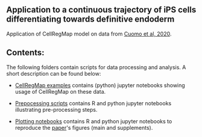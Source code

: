 ## Application to a continuous trajectory of iPS cells differentiating towards definitive endoderm

Application of CellRegMap model on data from [Cuomo et al, 2020](https://www.nature.com/articles/s41467-020-14457-z).

## Contents:

The following folders contain scripts for data processing and analysis.
A short description can be found below:

* [CellRegMap examples](../main/endodiff/usage/) contains (python) jupyter notebooks showing usage of CellRegMap on these data.

* [Prepocessing scripts](../main/preprocessing/) contains R and python jupyter notebooks illustrating pre-processing steps.

* [Plotting notebooks](../main/plotting/) contains R and python jupyter notebooks to reproduce the [paper](https://www.biorxiv.org/content/10.1101/2021.09.01.458524v1)'s figures (main and supplements).


<!-- * Running CellRegMap for an example gene-SNP pair
* Plotting an example as in Fig. 3 -->

<!-- - ``scripts/settings.py`` Default simulation parameters.
- ``scripts/sim_utils.py`` Utility functions for the simulation experiments.
- ``scripts/simulate.py`` Main simulation script. 

The ``notebooks`` folder contains ``.ipynb`` files to generate the simulation settings as well as code to reproduce the figures.

- ``notebooks/save_params.ipynb`` Create ``params.csv`` used in this paper.
- ``notebooks/test_calibration.ipynb`` Calibration experiments.
- ``notebooks/test_power.ipynb`` Power experiments. -->
